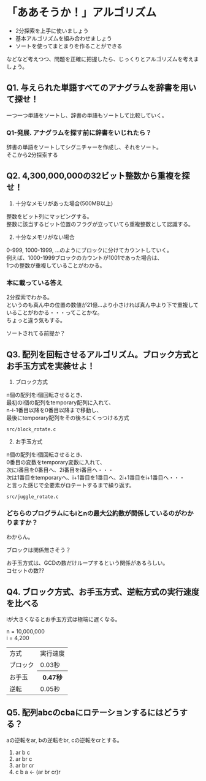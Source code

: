# 「ああそうか！」アルゴリズム

* 2分探索を上手に使いましょう
* 基本アルゴリズムを組み合わせましょう
* ソートを使ってまとまりを作ることができる

などなど考えつつ、問題を正確に把握したら、じっくりとアルゴリズムを考えましょう。


## Q1. 与えられた単語すべてのアナグラムを辞書を用いて探せ！

一つ一つ単語をソートし、辞書の単語もソートして比較していく。

### Q1-発展. アナグラムを探す前に辞書をいじれたら？

辞書の単語をソートしてシグニチャーを作成し、それをソート。  
そこから2分探索する

## Q2. 4,300,000,000の32ビット整数から重複を探せ！

1. 十分なメモリがあった場合(500MB以上)

整数をビット列にマッピングする。  
整数に該当するビット位置のフラグが立っていてら重複整数として認識する。

2. 十分なメモリがない場合

0-999, 1000-1999, ...のようにブロックに分けてカウントしていく。  
例えば、1000-1999ブロックのカウントが1001であった場合は、  
1つの整数が重複していることがわかる。


### 本に載っている答え

2分探索でわかる。  
というのも真ん中の位置の数値が21億...より小さければ真ん中より下で重複していることがわかる・・・ってことかな。  
ちょっと違う気もする。

ソートされてる前提か？

## Q3. 配列を回転させるアルゴリズム。ブロック方式とお手玉方式を実装せよ！

1. ブロック方式

n個の配列をi個回転させるとき、  
最初のi個の配列をtemporary配列に入れて、  
n-i-1番目以降を0番目以降まで移動し、  
最後にtemporary配列をその後ろにくっつける方式

`src/block_rotate.c`

2. お手玉方式

n個の配列をi個回転させるとき、  
0番目の変数をtemporary変数に入れて、  
次にi番目を0番目へ、2i番目をi番目へ・・・  
次は1番目をtemporaryへ、i+1番目を1番目へ、2i+1番目をi+1番目へ・・・  
と言った感じで全要素がロテートするまで繰り返す。

`src/juggle_rotate.c`

### どちらのプログラムにもiとnの最大公約数が関係しているのがわかりますか？

わからん。

ブロックは関係無さそう？

お手玉方式は、GCDの数だけループするという関係があるらしい。  
コセットの数??

## Q4. ブロック方式、お手玉方式、逆転方式の実行速度を比べる

iが大きくなるとお手玉方式は極端に遅くなる。

n = 10,000,000  
i = 4,200  

<table>
<tr> <td>方式</td> <td>実行速度</td> </tr>
<tr> <td>ブロック</td> <td>0.03秒</td> </tr>
<tr> <td>お手玉</td> <th>0.47秒</th> </tr>
<tr> <td>逆転</td> <td>0.05秒</td> </tr>
</table>

## Q5. 配列abcのcbaにロテーションするにはどうする？

aの逆転をar, bの逆転をbr, cの逆転をcrとする。

1. ar b c
2. ar br c
3. ar br cr
4. c b a &lt;- (ar br cr)r
